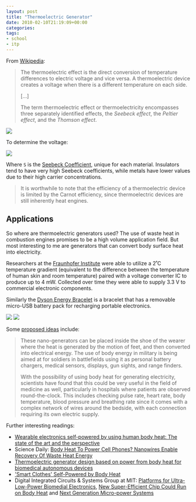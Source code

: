 ```yaml
---
layout: post
title: "Thermoelectric Generator"
date: 2010-02-10T21:19:09+00:00
categories:
tags:
- school
- itp
---
```

From [Wikipedia](http://en.wikipedia.org/wiki/Thermoelectric_effect):

> The thermoelectric effect is the direct conversion of temperature differences to electric voltage and vice versa. A thermoelectric device creates a voltage when there is a different temperature on each side.
>
> [...]
>
> The term thermoelectric effect or thermoelectricity encompasses three separately identified effects, the *Seebeck effect*, the *Peltier effect*, and the *Thomson effect*.

<img src="http://upload.wikimedia.org/wikipedia/commons/d/db/Seebeck_effect_circuit_2.png" />

To determine the voltage:

<img src="http://upload.wikimedia.org/math/0/9/9/099b6c778f181c1c7a5b53268820fc61.png" />

Where `S` is the [Seebeck Coefficient](http://en.wikipedia.org/wiki/Seebeck_coefficient), unique for each material. Insulators tend to have very high Seebeck coefficients, while metals have lower values due to their high carrier concentrations.

> It is worthwhile to note that the efficiency of a thermoelectric device is limited by the Carnot efficiency, since thermoelectric devices are still inherently heat engines.

## Applications

So where are thermoelectric generators used? The use of waste heat in combustion engines promises to be a high volume application field. But most interesting to me are generators that can convert body surface heat into electricity.

Researchers at the [Fraunhofer Institute](http://www.iis.fraunhofer.de/Images/PR_Energy_harv_publ_engl_tcm278-138770.pdf) were able to utilize a 2˚C temperature gradient (equivalent to the difference between the temperature of human skin and room temperature) paired with a voltage converter IC to produce up to 4 mW. Collected over time they were able to supply 3.3 V to commercial electronic components.

Similarly the [Dyson Energy Bracelet](http://www.youtube.com/watch?v=IjPi5qkWgTs) is a bracelet that has a removable micro-USB battery pack for recharging portable electronics.

<img src="http://www.yankodesign.com/images/design_news/2009/06/17/dyson_energy4.jpg" />
<img src="http://c0388982.cdn.cloudfiles.rackspacecloud.com/dyson-energy-bracelet-5.jpg" />

Some [proposed ideas](http://hubpages.com/hub/Generating-Electricity-From-Body-Heat) include:

> These nano-generators can be placed inside the shoe of the wearer where the heat is generated by the motion of feet, and then converted into electrical energy. The use of body energy in military is being aimed at for soldiers in battlefields using it as personal battery chargers, medical sensors, displays, gun sights, and range finders.
>
> With the possibility of using body heat for generating electricity, scientists have found that this could be very useful in the field of medicine as well, particularly in hospitals where patients are observed round-the-clock. This includes checking pulse rate, heart rate, body temperature, blood pressure and breathing rate since it comes with a complex network of wires around the bedside, with each connection requiring its own electric supply.

Further interesting readings:

* [Wearable electronics self-powered by using human body heat: The state of the art and the perspective](http://jrse.aip.org/jrsebh/v1/i6/p062701_s1?view=fulltext)
* Science Daily: [Body Heat To Power Cell Phones? Nanowires Enable Recovery Of Waste Heat Energy](http://www.sciencedaily.com/releases/2008/01/080110161823.htm)
* [Thermoelectric generator design based on power from body heat for biomedical autonomous devices](http://doi.ieeecomputersociety.org/10.1109/MEMEA.2009.5167942)
* ['Smart Clothes' Self-Powered by Body Heat](http://www.future-shape.de/publications_lauterbach/BodyHeatAvantex2002.pdf)
* Digital Integrated Circuits & Systems Group at MIT: [Platforms for Ultra-Low-Power Biomedial Electronics](http://www-mtl.mit.edu/ulp_medical/index.shtml), [New Super-Efficient Chip Could Run on Body Heat](http://www.wired.com/science/discoveries/news/2008/02/efficient_chips) and [Next Generation Micro-power Systems](http://mtlweb.mit.edu/researchgroups/icsystems/pubs/conferences/2008/anantha_vlsi2008_paper.pdf)
